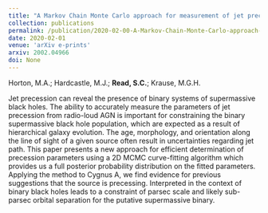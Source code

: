 ```yaml
---
title: "A Markov Chain Monte Carlo approach for measurement of jet precession in radio-loud active galactic nuclei"
collection: publications
permalink: /publication/2020-02-00-A-Markov-Chain-Monte-Carlo-approach-for-measurement-of-jet-precession-in-radio-loud-active-galactic-nuclei
date: 2020-02-01
venue: 'arXiv e-prints'
arxiv: 2002.04966
doi: None
---
```

 Horton, M.A.; Hardcastle, M.J.; **Read, S.C.**; Krause, M.G.H.

 Jet precession can reveal the presence of binary systems of supermassive
black holes. The ability to accurately measure the parameters of jet
precession from radio-loud AGN is important for constraining the binary
supermassive black hole population, which are expected as a result of
hierarchical galaxy evolution. The age, morphology, and orientation
along the line of sight of a given source often result in uncertainties
regarding jet path. This paper presents a new approach for efficient
determination of precession parameters using a 2D MCMC curve-fitting
algorithm which provides us a full posterior probability distribution on
the fitted parameters. Applying the method to Cygnus A, we find evidence
for previous suggestions that the source is precessing. Interpreted in
the context of binary black holes leads to a constraint of parsec scale
and likely sub-parsec orbital separation for the putative supermassive
binary.

